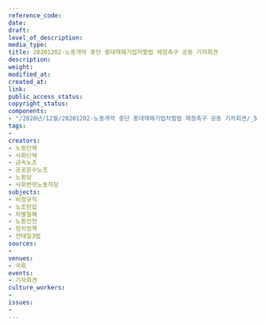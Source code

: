 ```yaml
---
reference_code: 
date: 
draft: 
level_of_description: 
media_type: 
title: 20201202-노동개악 중단 중대재해기업처벌법 제정촉구 공동 기자회견
description: 
weight: 
modified_at: 
created_at: 
link: 
public_access_status: 
copyright_status: 
components:
- "/2020년/12월/20201202-노동개악 중단 중대재해기업처벌법 제정촉구 공동 기자회견/_5D41742.JPG"
tags:
- 
creators:
- 노동단체
- 사회단체
- 금속노조
- 공공운수노조
- 노동당
- 사회변혁노동자당
subjects:
- 비정규직
- 노조탄압
- 차별철폐
- 노동안전
- 정치정책
- 전태일3법
sources:
- 
venues:
- 국회
events:
- 기자회견
culture_workers:
- 
issues:
- 
---
```

